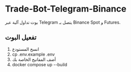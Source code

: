 # Trade-Bot-Telegram-Binance
بوت تداول آلية عبر Telegram يتصل بـ Binance Spot و Futures.

## تفعيل البوت
1. انسخ المستودع
2. cp .env.example .env
3. أضف المفاتيح الخاصة بك
4. docker compose up --build
